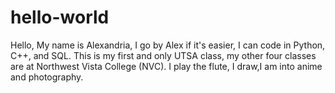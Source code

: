 # hello-world

Hello,
My name is Alexandria, I go by Alex if it's easier, I can code in Python, C++, and SQL.
This is my first and only UTSA class, my other four classes are at Northwest Vista College (NVC).
I play the flute, I draw,I am into anime and photography.
